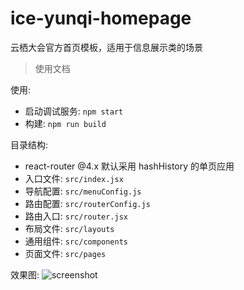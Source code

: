# ice-yunqi-homepage

云栖大会官方首页模板，适用于信息展示类的场景

> 使用文档

使用:

- 启动调试服务: `npm start`
- 构建: `npm run build`

目录结构:

- react-router @4.x 默认采用 hashHistory 的单页应用
- 入口文件: `src/index.jsx`
- 导航配置: `src/menuConfig.js`
- 路由配置: `src/routerConfig.js`
- 路由入口: `src/router.jsx`
- 布局文件: `src/layouts`
- 通用组件: `src/components`
- 页面文件: `src/pages`

效果图:
![screenshot](https://img.alicdn.com/tfs/TB1ZuTBtbwrBKNjSZPcXXXpapXa-2840-1596.png)
